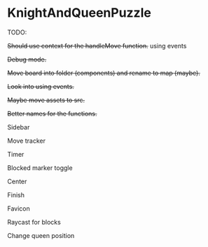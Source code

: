 # KnightAndQueenPuzzle

TODO:

~~Should use context for the handleMove function.~~ using events

~~Debug mode.~~

~~Move board into folder (components) and rename to map (maybe).~~

~~Look into using events.~~

~~Maybe move assets to src.~~

~~Better names for the functions.~~

Sidebar

Move tracker

Timer

Blocked marker toggle

Center

Finish

Favicon

Raycast for blocks

Change queen position